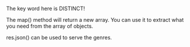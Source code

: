 The key word here is DISTINCT!

The map() method will return a new array. You can use it to extract what you need from the array of objects.

res.json() can be used to serve the genres.